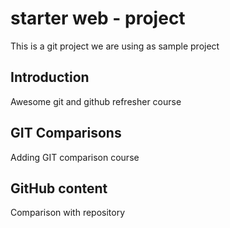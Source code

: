 # starter web - project

This is a git project we are using as sample project

## Introduction

Awesome git and github refresher course

## GIT Comparisons
Adding GIT comparison course

## GitHub content
Comparison with repository
